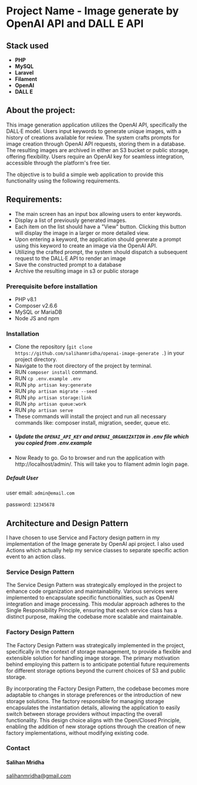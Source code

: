 # Project Name - Image generate by OpenAI API and DALL E API

## Stack used
- **PHP**
- **MySQL**
- **Laravel**
- **Filament**
- **OpenAI**
- **DALL E**

## About the project:
This image generation application utilizes the OpenAI API, specifically the DALL·E model. Users input keywords to generate unique images, with a history of creations available for review. The system crafts prompts for image creation through OpenAI API requests, storing them in a database. The resulting images are archived in either an S3 bucket or public storage, offering flexibility. Users require an OpenAI key for seamless integration, accessible through the platform's free tier.



The objective is to build a simple web application to provide this functionality using the following requirements.

## Requirements:
- The main screen has an input box allowing users to enter keywords.
- Display a list of previously generated images.
- Each item on the list should have a "View" button. Clicking this button will display the image in a larger or more detailed view.
- Upon entering a keyword, the application should generate a prompt using this keyword to create an image via the OpenAI API.
- Utilizing the crafted prompt, the system should dispatch a subsequent request to the DALL·E API to render an image
- Save the constructed prompt to a database
- Archive the resulting image in s3 or public storage


### Prerequisite before installation
- PHP v8.1
- Composer v2.6.6
- MySQL or MariaDB
- Node JS and npm


### Installation
- Clone the repository (`git clone https://github.com/salihanmridha/openai-image-generate .`) in your project directory.
- Navigate to the root directory of the project by terminal.
- RUN `composer install` command.
- RUN `cp .env.example .env`
- RUN `php artisan key:generate`
- RUN `php artisan migrate --seed`
- RUN `php artisan storage:link`
- RUN `php artisan queue:work`
- RUN `php artisan serve`
- These commands will install the project and run all necessary commands like: composer install, migration, seeder, queue etc.
- ##### Update the `OPENAI_API_KEY` and `OPENAI_ORGANIZATION` in .env file which you copied from .env.example
- Now Ready to go. Go to browser and run the application with http://localhost/admin/. This will take you to filament admin login page.


##### Default User
user email: `admin@email.com`

password: `12345678`


## Architecture and Design Pattern
I have chosen to use Service and Factory design pattern in my implementation of the Image generate by OpenAI api project. I also used Actions which actually help my service classes to separate specific action event to an action class.

### Service Design Pattern

The Service Design Pattern was strategically employed in the project to enhance code organization and maintainability. Various services were implemented to encapsulate specific functionalities, such as OpenAI integration and image processing. This modular approach adheres to the Single Responsibility Principle, ensuring that each service class has a distinct purpose, making the codebase more scalable and maintainable.

### Factory Design Pattern
The Factory Design Pattern was strategically implemented in the project, specifically in the context of storage management, to provide a flexible and extensible solution for handling image storage. The primary motivation behind employing this pattern is to anticipate potential future requirements for different storage options beyond the current choices of S3 and public storage.

By incorporating the Factory Design Pattern, the codebase becomes more adaptable to changes in storage preferences or the introduction of new storage solutions. The factory responsible for managing storage encapsulates the instantiation details, allowing the application to easily switch between storage providers without impacting the overall functionality. This design choice aligns with the Open/Closed Principle, enabling the addition of new storage options through the creation of new factory implementations, without modifying existing code.

### Contact
#### Salihan Mridha
[salihanmridha@gmail.com](mailto:salihanmridha@gmail.com)
